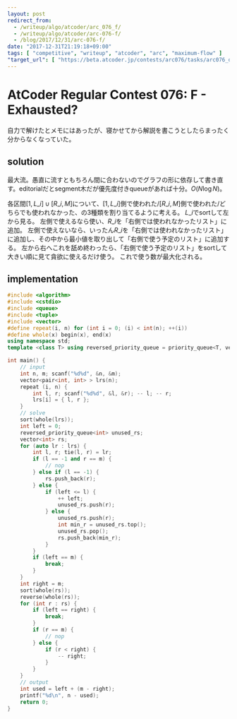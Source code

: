 ```yaml
---
layout: post
redirect_from:
  - /writeup/algo/atcoder/arc_076_f/
  - /writeup/algo/atcoder/arc-076-f/
  - /blog/2017/12/31/arc-076-f/
date: "2017-12-31T21:19:18+09:00"
tags: [ "competitive", "writeup", "atcoder", "arc", "maximum-flow" ]
"target_url": [ "https://beta.atcoder.jp/contests/arc076/tasks/arc076_d" ]
---
```


# AtCoder Regular Contest 076: F - Exhausted?

自力で解けたとメモにはあったが、寝かせてから解説を書こうとしたらまったく分からなくなっていた。

## solution

最大流。愚直に流すともちろん間に合わないのでグラフの形に依存して書き直す。editorialだとsegment木だが優先度付きqueueがあれば十分。$O(N \log N)$。

各区間$[1, L\_i] \cup [R\_i, M]$について、$[1, L\_i]$側で使われた/$[R\_i, M]$側で使われた/どちらでも使われなかった、の$3$種類を割り当てるように考える。
$L\_i$でsortして左から見る。
左側で使えるなら使い、$R\_i$を「右側では使われなかったリスト」に追加。
左側で使えないなら、いったん$R\_i$を「右側では使われなかったリスト」に追加し、その中から最小値を取り出して「右側で使う予定のリスト」に追加する。
左から右へこれを舐め終わったら、「右側で使う予定のリスト」をsortして大きい順に見て貪欲に使えるだけ使う。
これで使う数が最大化される。

## implementation

``` c++
#include <algorithm>
#include <cstdio>
#include <queue>
#include <tuple>
#include <vector>
#define repeat(i, n) for (int i = 0; (i) < int(n); ++(i))
#define whole(x) begin(x), end(x)
using namespace std;
template <class T> using reversed_priority_queue = priority_queue<T, vector<T>, greater<T> >;

int main() {
    // input
    int n, m; scanf("%d%d", &n, &m);
    vector<pair<int, int> > lrs(n);
    repeat (i, n) {
        int l, r; scanf("%d%d", &l, &r); -- l; -- r;
        lrs[i] = { l, r };
    }
    // solve
    sort(whole(lrs));
    int left = 0;
    reversed_priority_queue<int> unused_rs;
    vector<int> rs;
    for (auto lr : lrs) {
        int l, r; tie(l, r) = lr;
        if (l == -1 and r == m) {
            // nop
        } else if (l == -1) {
            rs.push_back(r);
        } else {
            if (left <= l) {
                ++ left;
                unused_rs.push(r);
            } else {
                unused_rs.push(r);
                int min_r = unused_rs.top();
                unused_rs.pop();
                rs.push_back(min_r);
            }
        }
        if (left == m) {
            break;
        }
    }
    int right = m;
    sort(whole(rs));
    reverse(whole(rs));
    for (int r : rs) {
        if (left == right) {
            break;
        }
        if (r == m) {
            // nop
        } else {
            if (r < right) {
                -- right;
            }
        }
    }
    // output
    int used = left + (m - right);
    printf("%d\n", n - used);
    return 0;
}
```

